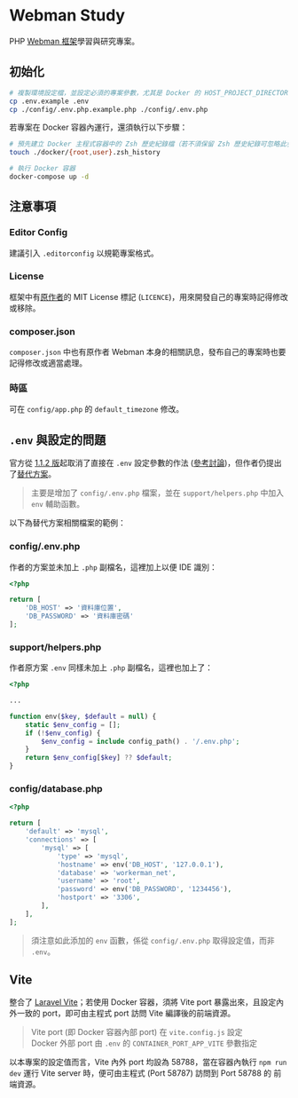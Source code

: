 # Webman Study

PHP [Webman 框架](https://github.com/walkor/webman)學習與研究專案。

## 初始化

```bash
# 複製環境設定檔，並設定必須的專案參數，尤其是 Docker 的 HOST_PROJECT_DIRECTORY
cp .env.example .env
cp ./config/.env.php.example.php ./config/.env.php
```

若專案在 Docker 容器內運行，還須執行以下步驟：

```bash
# 預先建立 Docker 主程式容器中的 Zsh 歷史紀錄檔（若不須保留 Zsh 歷史紀錄可忽略此步驟）
touch ./docker/{root,user}.zsh_history

# 執行 Docker 容器
docker-compose up -d
```

## 注意事項

### Editor Config

建議引入 `.editorconfig` 以規範專案格式。

### License

框架中有[原作者](https://github.com/walkor)的 MIT License 標記 (`LICENCE`)，用來開發自己的專案時記得修改或移除。

### composer.json

`composer.json` 中也有原作者 Webman 本身的相關訊息，發布自己的專案時也要記得修改或適當處理。

### 時區

可在 `config/app.php` 的 `default_timezone` 修改。

## `.env` 與設定的問題

官方從 [1.1.2 版](https://github.com/walkor/webman/releases/tag/v1.1.2)起取消了直接在 `.env` 設定參數的作法 ([參考討論](https://www.workerman.net/q/7534))，但作者仍提出了[替代方案](https://www.workerman.net/q/7564)。

> 主要是增加了 `config/.env.php` 檔案，並在 `support/helpers.php` 中加入 `env` 輔助函數。

以下為替代方案相關檔案的範例：

### config/.env.php

作者的方案並未加上 `.php` 副檔名，這裡加上以便 IDE 識別：

```php
<?php

return [
    'DB_HOST' => '資料庫位置',
    'DB_PASSWORD' => '資料庫密碼'
];
```

### support/helpers.php

作者原方案 `.env` 同樣未加上 `.php` 副檔名，這裡也加上了：

```php
<?php

...

function env($key, $default = null) {
    static $env_config = [];
    if (!$env_config) {
        $env_config = include config_path() . '/.env.php';
    }
    return $env_config[$key] ?? $default;
}
```

### config/database.php

```php
<?php

return [
    'default' => 'mysql',
    'connections' => [
        'mysql' => [
            'type' => 'mysql',
            'hostname' => env('DB_HOST', '127.0.0.1'),
            'database' => 'workerman_net',
            'username' => 'root',
            'password' => env('DB_PASSWORD', '1234456'),
            'hostport' => '3306',
        ],
    ],
];
```

> 須注意如此添加的 `env` 函數，係從 `config/.env.php` 取得設定值，而非 `.env`。

## Vite

整合了 [Laravel Vite](https://www.npmjs.com/package/laravel-vite-plugin)；若使用 Docker 容器，須將 Vite port 暴露出來，且設定內外一致的 port，即可由主程式 port 訪問 Vite 編譯後的前端資源。

> Vite port (即 Docker 容器內部 port) 在 `vite.config.js` 設定  
> Docker 外部 port 由 `.env` 的 `CONTAINER_PORT_APP_VITE` 參數指定

以本專案的設定值而言，Vite 內外 port 均設為 58788，當在容器內執行 `npm run dev` 運行 Vite server 時，便可由主程式 (Port 58787) 訪問到 Port 58788 的 前端資源。
